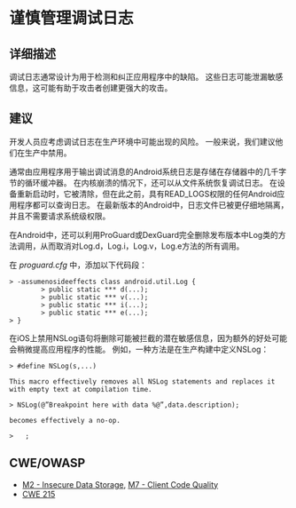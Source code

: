 # 谨慎管理调试日志

## 详细描述

调试日志通常设计为用于检测和纠正应用程序中的缺陷。 这些日志可能泄漏敏感信息，这可能有助于攻击者创建更强大的攻击。

## 建议

开发人员应考虑调试日志在生产环境中可能出现的风险。 一般来说，我们建议他们在生产中禁用。

通常由应用程序用于输出调试消息的Android系统日志是存储在存储器中的几千字节的循环缓冲器。 在内核崩溃的情况下，还可以从文件系统恢复调试日志。 在设备重新启动时，它被清除，但在此之前，具有READ_LOGS权限的任何Android应用程序都可以查询日志。 在最新版本的Android中，日志文件已被更仔细地隔离，并且不需要请求系统级权限。

在Android中，还可以利用ProGuard或DexGuard完全删除发布版本中Log类的方法调用，从而取消对Log.d，Log.i，Log.v，Log.e方法的所有调用。

在 *proguard.cfg* 中，添加以下代码段：

```
> -assumenosideeffects class android.util.Log {
		> public static *** d(...);
		> public static *** v(...);
		> public static *** i(...);
		> public static *** e(...);
> }
```

在iOS上禁用NSLog语句将删除可能被拦截的潜在敏感信息，因为额外的好处可能会稍微提高应用程序的性能。 例如，一种方法是在生产构建中定义NSLog：

```
> #define NSLog(s,...)

This macro effectively removes all NSLog statements and replaces it with empty text at compilation time.

> NSLog(@”Breakpoint here with data %@”,data.description);

becomes effectively a no-op.

>	;
```

## CWE/OWASP

 * [M2 - Insecure Data Storage](https://www.owasp.org/index.php/Mobile_Top_10_2016-M2-Insecure_Data_Storage), [M7 - Client Code Quality](https://www.owasp.org/index.php/Mobile_Top_10_2016-M7-Poor_Code_Quality)
 * [CWE 215](http://cwe.mitre.org/data/definitions/215.html)
